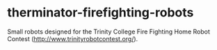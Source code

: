 # therminator-firefighting-robots
Small robots designed for the Trinity College Fire Fighting Home Robot Contest (http://www.trinityrobotcontest.org/).
